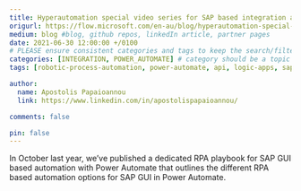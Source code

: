 ```yaml
---
title: Hyperautomation special video series for SAP based integration and automation with Power Automate
origurl: https://flow.microsoft.com/en-au/blog/hyperautomation-special-video-series-for-sap-based-integration-automation-with-power-automate/
medium: blog #blog, github repos, linkedIn article, partner pages
date: 2021-06-30 12:00:00 +/0100
# PLEASE ensure consistent categories and tags to keep the search/filtering meaningful!
categories: [INTEGRATION, POWER_AUTOMATE] # category should be a topic and sub-category primary product
tags: [robotic-process-automation, power-automate, api, logic-apps, sap-gui, abap, onpremises-data-gateway, bapi, erp, odata, fiori]     # TAG names should always be lowercase

author:
  name: Apostolis Papaioannou
  link: https://www.linkedin.com/in/apostolispapaioannou/

comments: false

pin: false
---
```


In October last year, we’ve published a dedicated RPA playbook for SAP GUI based automation with Power Automate that outlines the different RPA based automation options for SAP GUI in Power Automate.
